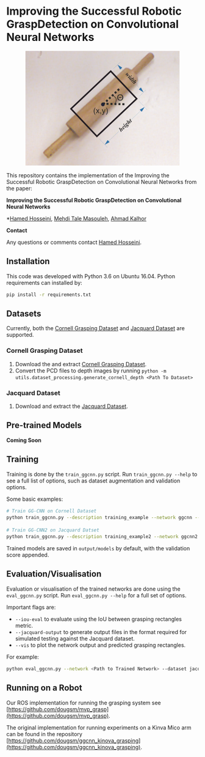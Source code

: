 # Improving the Successful Robotic GraspDetection on Convolutional Neural Networks

<div align="center">
<img src="https://github.com/hamed-hosseini/ggcnn/blob/master/pics/problem_statement1.png" height="300">
</div>

This repository contains the implementation of the Improving the Successful Robotic GraspDetection on Convolutional Neural Networks from the paper:

**Improving the Successful Robotic GraspDetection on Convolutional Neural Networks**

*[Hamed Hosseini](www.linkedin.com/in/hamed-hosseini), [Mehdi Tale Masouleh](https://scholar.google.com/citations?user=gkiFy20AAAAJ&hl=en), [Ahmad Kalhor](https://scholar.google.com/citations?user=m7xdmMgAAAAJ&hl=en)

<!-- a normal html comment -->
<!--International Conference on Robotics and Automation (ICRA) 2015

[arXiv](https://arxiv.org/abs/1412.3128)

If you use this work, please cite:

```text
@article{Redmon_2015,
   title={Real-time grasp detection using convolutional neural networks},
   ISBN={9781479969234},
   url={http://dx.doi.org/10.1109/ICRA.2015.7139361},
   DOI={10.1109/icra.2015.7139361},
   journal={2015 IEEE International Conference on Robotics and Automation (ICRA)},
   publisher={IEEE},
   author={Redmon, Joseph and Angelova, Anelia},
   year={2015},
   month={May}
}
```
-->
**Contact**

Any questions or comments contact [Hamed Hosseini](hosseini.hamed@ut.ac.ir).

## Installation

This code was developed with Python 3.6 on Ubuntu 16.04.  Python requirements can installed by:

```bash
pip install -r requirements.txt
```

## Datasets

Currently, both the [Cornell Grasping Dataset](http://pr.cs.cornell.edu/grasping/rect_data/data.php) and
[Jacquard Dataset](https://jacquard.liris.cnrs.fr/) are supported.

### Cornell Grasping Dataset

1. Download the and extract [Cornell Grasping Dataset](http://pr.cs.cornell.edu/grasping/rect_data/data.php). 
2. Convert the PCD files to depth images by running `python -m utils.dataset_processing.generate_cornell_depth <Path To Dataset>`

### Jacquard Dataset

1. Download and extract the [Jacquard Dataset](https://jacquard.liris.cnrs.fr/).

## Pre-trained Models

**Coming Soon**

## Training

Training is done by the `train_ggcnn.py` script.  Run `train_ggcnn.py --help` to see a full list of options, such as dataset augmentation and validation options.

Some basic examples:

```bash
# Train GG-CNN on Cornell Dataset
python train_ggcnn.py --description training_example --network ggcnn --dataset cornell --dataset-path <Path To Dataset>

# Train GG-CNN2 on Jacquard Datset
python train_ggcnn.py --description training_example2 --network ggcnn2 --dataset jacquard --dataset-path <Path To Dataset>
```

Trained models are saved in `output/models` by default, with the validation score appended.

## Evaluation/Visualisation

Evaluation or visualisation of the trained networks are done using the `eval_ggcnn.py` script.  Run `eval_ggcnn.py --help` for a full set of options.

Important flags are:
* `--iou-eval` to evaluate using the IoU between grasping rectangles metric.
* `--jacquard-output` to generate output files in the format required for simulated testing against the Jacquard dataset.
* `--vis` to plot the network output and predicted grasping rectangles.

For example:

```bash
python eval_ggcnn.py --network <Path to Trained Network> --dataset jacquard --dataset-path <Path to Dataset> --jacquard-output --iou-eval
```


## Running on a Robot

Our ROS implementation for running the grasping system see [https://github.com/dougsm/mvp_grasp](https://github.com/dougsm/mvp_grasp).

The original implementation for running experiments on a Kinva Mico arm can be found in the repository [https://github.com/dougsm/ggcnn_kinova_grasping](https://github.com/dougsm/ggcnn_kinova_grasping).
